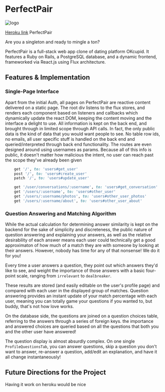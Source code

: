 # PerfectPair

![logo](https://github.com/trcummings/PerfectPair/app/assets/images/perfectpair-withshadow.png)

[Heroku link][heroku] PerfectPair

[heroku]: www.perfect-pair.me


Are you a singleton and ready to mingle a ton?

PerfectPair is a full-stack web app clone of dating platform OKcupid. It features a Ruby on Rails, a PostgreSQL database, and a dynamic frontend, frameworked via React.js using Flux architecture.


## Features & Implementation

### Single-Page Interface

Apart from the initial Auth, all pages on PerfectPair are reactive content delivered on a static page. The root div listens to the flux stores, and renders each component based on listeners and callbacks which dynamically update the react DOM, keeping the content moving and the interface a delight to use. All information is kept on the back end, and brought through in limited scope through API calls. In fact, the only public data is the kind of data that you would want people to see. No table row ids, no emails, all user specific stuff is handled on the back end and queried/interpreted through back end functionality. The routes are even designed around using usernames as params. Because all of this info is public, it doesn't matter how malicious the intent, no user can reach past the scope they've already been given

```ruby
    get '/', to: 'users#get_user'
    post '/', to: 'users#create_user'
    patch '/', to: 'users#update_user'

    get '/user/conversations/:username', to: 'users#get_conversation'
    get '/users/:username', to: 'users#other_user'
    get '/users/:username/photos', to: 'users#other_user_photos'
    get '/users/:username/about', to: 'users#other_user_about'
  ```

### Question Answering and Matching Algorithm

  While the actual calculation for determining answer similarity is kept on the backend for the sake of simplicity and discreteness, the public nature of question answering and explaining your answers, as well as the relative desirability of each answer means each user could technically get a good approximaton of how much of a match they are with someone by looking at their answers. However, nobody has time for any of that nonsense! We do it for you!

  Every time a user answers a question, they point out which answers they'd like to see, and weight the importance of those answers with a basic four-point scale, ranging from `irrelevant` to `dealbreaker`.

  These results are stored (and easily editable on the user's profile page) and compared with each user in the displayed group of matches. Question answering provides an instant update of your match percentage with each user, meaning you can totally game your questions if you wanted to, but buddy, that's not how love works.

  On the database side, the questions are joined on a question choices table, referring to the answers through a series of foreign keys. the importance and answered choices are queried based on all the questions that both you and the other user have answered!

  The question display is almost absurdly complex. On one single `ProfileQuestionsTab`, you can answer questions, skip a question you don't want to answer, re-answer a question, add/edit an explanation, and have it all change instantaneously!


## Future Directions for the Project

Having it work on heroku would be nice
